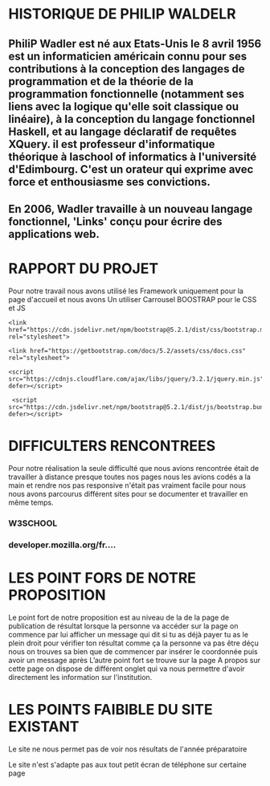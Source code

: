 # HISTORIQUE DE PHILIP WALDELR
## PhiliP Wadler est né aux Etats-Unis le 8 avril 1956 est un informaticien américain connu pour ses    contributions à la conception des langages de programmation et de la théorie de la programmation fonctionnelle (notamment ses liens avec la logique qu'elle soit classique ou linéaire), à la conception du langage fonctionnel Haskell, et au langage déclaratif de requêtes XQuery. il est professeur d'informatique théorique à laschool of informatics à l'université d'Edimbourg. C'est un orateur qui exprime avec force et enthousiasme ses convictions.

## En 2006, Wadler travaille à un nouveau langage fonctionnel, 'Links' conçu pour écrire des applications web.

# RAPPORT DU PROJET

Pour notre travail nous avons utilisé les Framework uniquement  pour la page d'accueil et nous avons Un utiliser Carrousel BOOSTRAP pour le CSS et JS

    <link href="https://cdn.jsdelivr.net/npm/bootstrap@5.2.1/dist/css/bootstrap.min.css" rel="stylesheet">

    <link href="https://getbootstrap.com/docs/5.2/assets/css/docs.css" rel="stylesheet">

    <script src="https://cdnjs.cloudflare.com/ajax/libs/jquery/3.2.1/jquery.min.js" defer></script>

     <script src="https://cdn.jsdelivr.net/npm/bootstrap@5.2.1/dist/js/bootstrap.bundle.min.js" defer></script>  

# DIFFICULTERS RENCONTREES

Pour notre réalisation la seule difficulté que nous avions rencontrée était de travailler à distance presque toutes nos pages nous les avions codés a la main et rendre nos pas responsive n'était pas vraiment facile pour nous nous avons parcourus différent sites pour se documenter et travailler en même temps.

### W3SCHOOL
### developer.mozilla.org/fr....

# LES POINT FORS DE NOTRE PROPOSITION
Le point fort de notre proposition est au niveau de la de la page de publication de résultat lorsque la  personne va accéder sur la page on commence par lui afficher un message qui dit si tu as déjà payer tu as le plein droit pour vérifier ton résultat comme ça la personne va pas être déçu nous on trouves sa bien que de commencer par insérer le coordonnée puis avoir un message après L’autre point fort se trouve sur la page A propos sur cette page on dispose de différent onglet qui va nous permettre d'avoir directement les information sur l'institution.

# LES POINTS FAIBIBLE DU SITE EXISTANT

Le site ne nous permet pas de voir nos résultats de l'année préparatoire 

Le site n'est s'adapte pas aux tout petit écran de téléphone sur certaine page 



